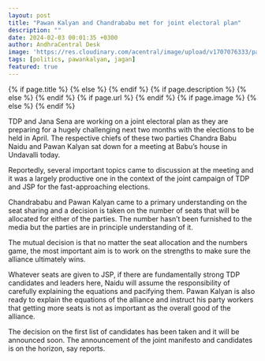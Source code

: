```yaml
---
layout: post
title: "Pawan Kalyan and Chandrababu met for joint electoral plan"
description: ""
date: 2024-02-03 00:01:35 +0300
author: AndhraCentral Desk
image: 'https://res.cloudinary.com/acentral/image/upload/v1707076333/pawank/cbnpawan_txowrm.jpg'
tags: [politics, pawankalyan, jagan]
featured: true
---
```


<meta content="{{ site.title }}" property="og:site_name">
{% if page.title %}
  <meta content="{{ page.title }}" property="og:title">
{% else %}
  <meta content="{{ site.title }}" property="og:title">
{% endif %}
{% if page.description %}
  <meta content="{{ page.description }}" property="og:description">
{% else %}
  <meta content="{{ site.description }}" property="og:description">
{% endif %}
{% if page.url %}
  <meta content="{{ site.url }}{{ page.url }}" property="og:url">
{% endif %}
{% if page.image %}
  <meta content="https://res.cloudinary.com/acentral/image/upload/v1707076333/pawank/cbnpawan_txowrm.jpg" property="og:image">
{% else %}
  <meta content="{{ site.url }}/images/og.png" property="og:image">
{% endif %}

TDP and Jana Sena are working on a joint electoral plan as they are preparing for a hugely challenging next two months with the elections to be held in April. The respective chiefs of these two parties Chandra Babu Naidu and Pawan Kalyan sat down for a meeting at Babu’s house in Undavalli today.

Reportedly, several important topics came to discussion at the meeting and it was a largely productive one in the context of the joint campaign of TDP and JSP for the fast-approaching elections.

Chandrababu and Pawan Kalyan came to a primary understanding on the seat sharing and a decision is taken on the number of seats that will be allocated for either of the parties. The number hasn’t been furnished to the media but the parties are in principle understanding of it.

The mutual decision is that no matter the seat allocation and the numbers game, the most important aim is to work on the strengths to make sure the alliance ultimately wins.

Whatever seats are given to JSP, if there are fundamentally strong TDP candidates and leaders here, Naidu will assume the responsibility of carefully explaining the equations and pacifying them. Pawan Kalyan is also ready to explain the equations of the alliance and instruct his party workers that getting more seats is not as important as the overall good of the alliance.

The decision on the first list of candidates has been taken and it will be announced soon. The announcement of the joint manifesto and candidates is on the horizon, say reports.